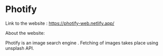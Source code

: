 # Photify
Link to the website : https://photify-web.netlify.app/

About the website:

Photify is an image search engine . Fetching of images takes place using unsplash API.

